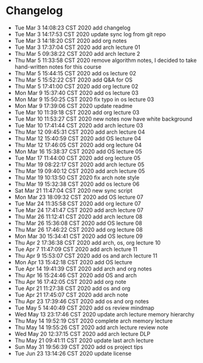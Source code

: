 # Changelog
* Tue Mar  3 14:08:23 CST 2020       add changelog
* Tue Mar  3 14:17:53 CST 2020       update sync log from git repo
* Tue Mar  3 14:18:20 CST 2020       add org notes
* Tue Mar  3 17:37:04 CST 2020       add arch lecture 01
* Thu Mar  5 09:38:22 CST 2020       add arch lecture 2
* Thu Mar  5 11:33:58 CST 2020       remove algorithm notes, I decided to take hand-written notes for this course
* Thu Mar  5 15:44:15 CST 2020       add os lecture 02
* Thu Mar  5 15:52:22 CST 2020       add Q&A for OS
* Thu Mar  5 17:41:00 CST 2020       add org lecture 02
* Mon Mar  9 15:37:40 CST 2020       add os lecture 03
* Mon Mar  9 15:50:25 CST 2020       fix typo in os lecture 03
* Mon Mar  9 17:39:06 CST 2020       update readme
* Tue Mar 10 11:39:18 CST 2020       add org lecture 03
* Tue Mar 10 11:53:27 CST 2020       new notes now have white background
* Tue Mar 10 17:41:44 CST 2020       add arch lecture 03
* Thu Mar 12 09:45:31 CST 2020       add arch lecture 04
* Thu Mar 12 15:40:59 CST 2020       add OS lecture 04
* Thu Mar 12 17:46:05 CST 2020       add org lecture 04
* Mon Mar 16 15:38:37 CST 2020       add OS lecture 05
* Tue Mar 17 11:44:00 CST 2020       add org lecture 05
* Thu Mar 19 08:22:17 CST 2020       add arch lecture 05
* Thu Mar 19 09:40:12 CST 2020       add arch lecture 05
* Thu Mar 19 10:13:50 CST 2020       fix arch note style
* Thu Mar 19 15:32:38 CST 2020       add os lecture 06
* Sat Mar 21 11:47:04 CST 2020       new sync script
* Mon Mar 23 18:09:32 CST 2020       add OS lecture 07
* Tue Mar 24 11:35:58 CST 2020       add org lecture 07
* Tue Mar 24 17:41:47 CST 2020       add arch lecture 07
* Thu Mar 26 11:12:41 CST 2020       add arch lecture 08
* Thu Mar 26 15:36:08 CST 2020       add OS lecture 08
* Thu Mar 26 17:46:22 CST 2020       add org lecture 08
* Mon Mar 30 15:34:41 CST 2020       add OS lecture 09
* Thu Apr  2 17:36:38 CST 2020       add arch, os, org lecture 10
* Tue Apr  7 11:47:09 CST 2020       add arch lecture 11
* Thu Apr  9 15:53:07 CST 2020       add os and arch lecture 11
* Mon Apr 13 15:42:18 CST 2020       add OS lecture
* Tue Apr 14 19:41:39 CST 2020       add arch and org notes
* Thu Apr 16 15:24:46 CST 2020       add OS and arch
* Thu Apr 16 17:42:05 CST 2020       add org note
* Tue Apr 21 11:27:38 CST 2020       add os and org
* Tue Apr 21 17:45:07 CST 2020       add arch note
* Thu Apr 23 17:39:46 CST 2020       add os and org notes
* Tue May  5 14:40:49 CST 2020       add os review mindmap
* Wed May 13 23:17:46 CST 2020       update arch lecture memory hierarchy
* Thu May 14 19:52:19 CST 2020       complete arch memory lecture
* Thu May 14 19:55:26 CST 2020       add arch lecture review note
* Wed May 20 12:37:15 CST 2020       add arch lecture DLP
* Thu May 21 09:41:11 CST 2020       update last arch lecture
* Sun May 31 19:56:39 CST 2020       add os project tips
* Tue Jun 23 13:14:26 CST 2020       update license
